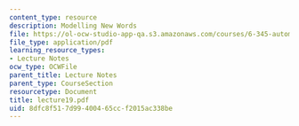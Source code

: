 ```yaml
---
content_type: resource
description: Modelling New Words
file: https://ol-ocw-studio-app-qa.s3.amazonaws.com/courses/6-345-automatic-speech-recognition-spring-2003/8dfc8f517d99400465ccf2015ac338be_lecture19.pdf
file_type: application/pdf
learning_resource_types:
- Lecture Notes
ocw_type: OCWFile
parent_title: Lecture Notes
parent_type: CourseSection
resourcetype: Document
title: lecture19.pdf
uid: 8dfc8f51-7d99-4004-65cc-f2015ac338be
---
```

